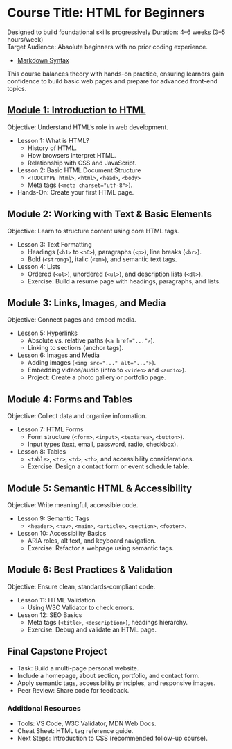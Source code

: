 # Course Title:  HTML for Beginners  
Designed to build foundational skills progressively
Duration: 4–6 weeks (3–5 hours/week)  
Target Audience:  Absolute beginners with no prior coding experience.  

- [Markdown Syntax](https://www.markdownguide.org/basic-syntax/)

This course balances theory with hands-on practice, ensuring learners gain confidence to build basic web pages and prepare for advanced front-end topics.

## [Module 1: Introduction to HTML](/Module%201:%20Introduction%20to%20HTML.md) 
Objective:  Understand HTML’s role in web development.  
- Lesson 1: What is HTML?  
  - History of HTML.  
  - How browsers interpret HTML.  
  - Relationship with CSS and JavaScript.  
- Lesson 2: Basic HTML Document Structure  
  - `<!DOCTYPE html>`, `<html>`, `<head>`, `<body>`
  - Meta tags (`<meta charset="utf-8">`).  
- Hands-On: Create your first HTML page.  
## Module 2: Working with Text & Basic Elements
Objective: Learn to structure content using core HTML tags.  
- Lesson 3: Text Formatting  
  - Headings (`<h1>` to `<h6>`), paragraphs (`<p>`), line breaks (`<br>`).  
  - Bold (`<strong>`), italic (`<em>`), and semantic text tags.  
- Lesson 4: Lists  
  - Ordered (`<ol>`), unordered (`<ul>`), and description lists (`<dl>`).  
  - Exercise:  Build a resume page with headings, paragraphs, and lists.  
## Module 3: Links, Images, and Media 
Objective:  Connect pages and embed media.  
- Lesson 5: Hyperlinks  
  - Absolute vs. relative paths (`<a href="...">`).  
  - Linking to sections (anchor tags).  
- Lesson 6: Images and Media  
  - Adding images (`<img src="..." alt="...">`).  
  - Embedding videos/audio (intro to `<video>` and `<audio>`).  
  - Project: Create a photo gallery or portfolio page.  
## Module 4: Forms and Tables
Objective: Collect data and organize information.  
- Lesson 7: HTML Forms  
  - Form structure (`<form>`, `<input>`, `<textarea>`, `<button>`).  
  - Input types (text, email, password, radio, checkbox).  
- Lesson 8: Tables  
  - `<table>`, `<tr>`, `<td>`, `<th>`, and accessibility considerations.  
  - Exercise: Design a contact form or event schedule table.  
## Module 5: Semantic HTML & Accessibility
Objective: Write meaningful, accessible code.  
- Lesson 9: Semantic Tags  
  - `<header>`, `<nav>`, `<main>`, `<article>`, `<section>`, `<footer>`.  
- Lesson 10: Accessibility Basics  
  - ARIA roles, alt text, and keyboard navigation.  
  - Exercise: Refactor a webpage using semantic tags.  
## Module 6: Best Practices & Validation  
Objective: Ensure clean, standards-compliant code.  
- Lesson 11: HTML Validation  
  - Using W3C Validator to check errors.  
- Lesson 12: SEO Basics 
  - Meta tags (`<title>`, `<description>`), headings hierarchy.  
  - Exercise: Debug and validate an HTML page.  
## Final Capstone Project  
- Task: Build a multi-page personal website.  
- Include a homepage, about section, portfolio, and contact form.  
- Apply semantic tags, accessibility principles, and responsive images.  
- Peer Review: Share code for feedback.  
### Additional Resources  
- Tools: VS Code, W3C Validator, MDN Web Docs.  
- Cheat Sheet: HTML tag reference guide.  
- Next Steps: Introduction to CSS (recommended follow-up course).  
